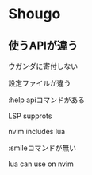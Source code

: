 # Shougo

## 使うAPIが違う

ウガンダに寄付しない

設定ファイルが違う

:help apiコマンドがある

LSP supprots

nvim includes lua

:smileコマンドが無い

lua can use on nvim

